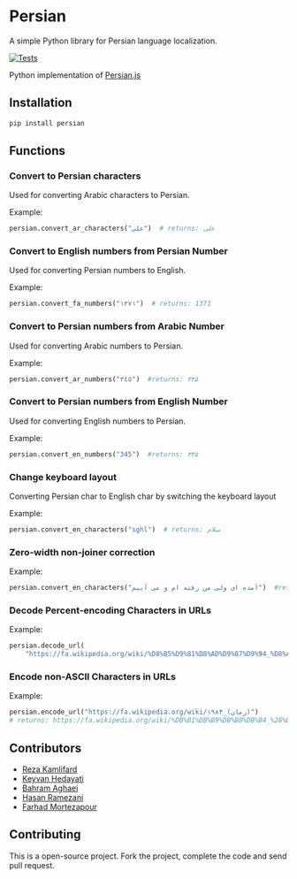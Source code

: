 # Persian

A simple Python library for Persian language localization.

[![Tests](https://github.com/rezakamalifard/Persian/workflows/tests/badge.svg)](https://github.com/rezakamalifard/Persian/actions)

Python implementation of [Persian.js](https://github.com/usablica/persian.js)

## Installation

```bash
pip install persian
```

## Functions

### Convert to Persian characters

Used for converting Arabic characters to Persian.

Example:

```python
persian.convert_ar_characters("علي")  # returns: علی
```

### Convert to English numbers from Persian Number

Used for converting Persian numbers to English.

Example:

```python
persian.convert_fa_numbers("۱۳۷۱")  # returns: 1371
```

### Convert to Persian numbers from Arabic Number

Used for converting Arabic numbers to Persian.

Example:

```python
persian.convert_ar_numbers("٣٤٥")  #returns: ۳۴۵
```

### Convert to Persian numbers from English Number

Used for converting English numbers to Persian.

Example:

```python
persian.convert_en_numbers("345")  #returns: ۳۴۵
```

### Change keyboard layout

Converting Persian char to English char by switching the keyboard layout

Example:

```python
persian.convert_en_characters("sghl")  # returns: سلام
```

### Zero-width non-joiner correction

Example:

```python
persian.convert_en_characters("آمده ای ولی من رفته ام و می آییم")  #returns: آمده‌ای ولی من رفته‌ام و می‌آییم
```

### Decode Percent-encoding Characters in URLs

Example:

```python
persian.decode_url(
    "https://fa.wikipedia.org/wiki/%D8%B5%D9%81%D8%AD%D9%87%D9%94_%D8%A7%D8%B5%D9%84%DB%8C")  #returns: https://fa.wikipedia.org/wiki/صفحهٔ_اصلی
```

### Encode non-ASCII Characters in URLs

Example:

```python
persian.encode_url("https://fa.wikipedia.org/wiki/۱۹۸۴_(رمان)")  
# returns: https://fa.wikipedia.org/wiki/%DB%B1%DB%B9%DB%B8%DB%B4_%28%D8%B1%D9%85%D8%A7%D9%86%29
```

## Contributors

- [Reza Kamlifard](https://github.com/rezakamalifard/)
- [Keyvan Hedayati](https://github.com/k1-hedayati)
- [Bahram Aghaei](https://github.com/GreatBahram)
- [Hasan Ramezani](https://github.com/hramezani)
- [Farhad Mortezapour](https://github.com/farhadmpr)

## Contributing

This is a open-source project. Fork the project, complete the code and send pull request.

